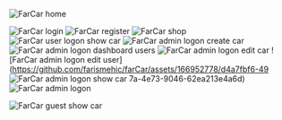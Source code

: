 

![FarCar home](https://github.com/farismehic/farCar/assets/166952778/0259a774-9c7a-48c0-9609-93dfcab97ff7)

![FarCar login](https://github.com/farismehic/farCar/assets/166952778/eceacd77-fca4-4fb1-bf27-c42acb3a06be)
![FarCar register](https://github.com/farismehic/farCar/assets/166952778/ddbc4364-21af-47d3-8374-fb3a4d8bfc69)
![FarCar shop](https://github.com/farismehic/farCar/assets/166952778/37f8dcb3-8818-4d32-9422-0ba01f928217)
![FarCar user logon show car](https://github.com/farismehic/farCar/assets/166952778/57697aaf-4d8d-476e-899e-98c64d85f8cb)
![FarCar admin logon create car](https://github.com/farismehic/farCar/assets/166952778/72dcfbf9-c915-4014-81fd-d19b46d78392)
![FarCar admin logon dashboard users](https://github.com/farismehic/farCar/assets/166952778/63e6694f-3d03-4957-b2dd-e16c5e13cc05)
![FarCar admin logon edit car](https://github.com/farismehic/farCar/assets/166952778/fc5531b9-81ca-4caf-ac90-e99cdbaf15ca)
![FarCar admin logon edit user](https://github.com/farismehic/farCar/assets/166952778/d4a7fbf6-49
![FarCar admin logon show car](https://github.com/farismehic/farCar/assets/166952778/78d5d692-7ff1-42a7-8c79-d4a1c9b9492a)
7a-4e73-9046-62ea213e4a6d)
![FarCar admin logon](https://github.com/farismehic/farCar/assets/166952778/79a7f683-37cf-4109-b759-daf4564419f3)

![FarCar guest show car](https://github.com/farismehic/farCar/assets/166952778/0466f1d8-9c5f-46f3-a9b6-6e10048149fc)

